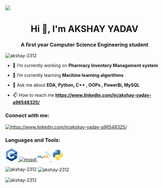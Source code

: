 <img src = "https://user-images.githubusercontent.com/74038190/212748842-9fcbad5b-6173-4175-8a61-521f3dbb7514.gif">
<h1 align="center">Hi 👋, I'm AKSHAY YADAV</h1>
<h3 align="center">A first year Computer Science Engineering student</h3>

<p align="left"> <img src="https://komarev.com/ghpvc/?username=akshay-2312&label=Profile%20views&color=0e75b6&style=flat" alt="akshay-2312" /> </p>

- 🔭 I’m currently working on **Pharmacy Inventory Management system**

- 🌱 I’m currently learning **Machine learning algorithms**

- 💬 Ask me about **EDA, Python, C++ , OOPs , PowerBi, MySQL**

- 📫 How to reach me **https://www.linkedin.com/in/akshay-yadav-a96548325/**

<h3 align="left">Connect with me:</h3>
<p align="left">
<a href="https://linkedin.com/in/https://www.linkedin.com/in/akshay-yadav-a96548325/" target="blank"><img align="center" src="https://raw.githubusercontent.com/rahuldkjain/github-profile-readme-generator/master/src/images/icons/Social/linked-in-alt.svg" alt="https://www.linkedin.com/in/akshay-yadav-a96548325/" height="30" width="40" /></a>
</p>

<h3 align="left">Languages and Tools:</h3>
<p align="left"> <a href="https://www.w3schools.com/cpp/" target="_blank" rel="noreferrer"> <img src="https://raw.githubusercontent.com/devicons/devicon/master/icons/cplusplus/cplusplus-original.svg" alt="cplusplus" width="40" height="40"/> </a> <a href="https://www.microsoft.com/en-us/sql-server" target="_blank" rel="noreferrer"> <img src="https://www.svgrepo.com/show/303229/microsoft-sql-server-logo.svg" alt="mssql" width="40" height="40"/> </a> <a href="https://www.mysql.com/" target="_blank" rel="noreferrer"> <img src="https://raw.githubusercontent.com/devicons/devicon/master/icons/mysql/mysql-original-wordmark.svg" alt="mysql" width="40" height="40"/> </a> <a href="https://www.python.org" target="_blank" rel="noreferrer"> <img src="https://raw.githubusercontent.com/devicons/devicon/master/icons/python/python-original.svg" alt="python" width="40" height="40"/> </a> </p>

<p><img align="left" src="https://github-readme-stats.vercel.app/api/top-langs?username=akshay-2312&show_icons=true&locale=en&layout=compact" alt="akshay-2312" /></p>

<p>&nbsp;<img align="center" src="https://github-readme-stats.vercel.app/api?username=akshay-2312&show_icons=true&locale=en" alt="akshay-2312" /></p>

<p><img align="center" src="https://github-readme-streak-stats.herokuapp.com/?user=akshay-2312&" alt="akshay-2312" /></p>
